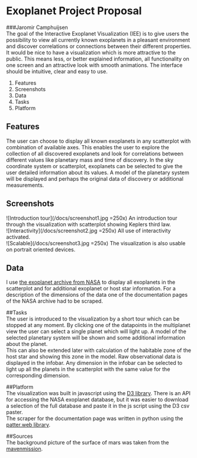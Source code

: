 # Exoplanet Project Proposal
###Jaromir Camphuijsen  
The goal of the Interactive Exoplanet
Visualization (IEE) is to give users the possibility to view all currently known
exoplanets in a pleasant environment and discover correlations or connections
between their different properties.
It would be nice to have a visualization
which is more attractive to the public. This means less, or better explained
information, all functionality on one screen and an attractive look with smooth
animations. The interface should be intuitive, clear and easy to use.  
  
1. Features  
2. Screenshots   
3. Data  
4. Tasks  
5. Platform  
  
## Features  
The user can choose to display all known exoplanets in any scatterplot with combination of available axes. This enables the user to explore the collection of all discovered exoplanets and look for correlations between different values like planetary mass and time of discovery.
In the sky coordinate system or scatterplot, exoplanets can be selected to give the user detailed information about its values. A model of the planetary system will be displayed and perhaps the original data of discovery or additional measurements.   

## Screenshots  
![Introduction tour](/docs/screenshot1.jpg =250x)
An introduction tour through the visualization with scatterplot showing Keplers third law.  
![Interactivity](/docs/screenshot2.jpg =250x)
All use of interactivity activated.   
![Scalable](/docs/screenshot3.jpg =250x)
The visualization is also usable on portrait oriented devices.   

## Data  
I use [the exoplanet archive from NASA](http://exoplanetarchive.ipac.caltech.edu/) to display all exoplanets in the scatterplot and for additional exoplanet or host star information. For a description of the dimensions of the data one of the documentation pages of the NASA archive had to be scraped.   
  
##Tasks   
The user is introduced to the visualization by a short tour which can be stopped at any moment. 
By clicking one of the datapoints in the multiplanet view the user can select a single planet which will light up. A model of the selected planetary system will be shown and some additional information about the planet.  
This can also be extended later with calculation of the habitable zone of the host star and showing this zone in the model. 
Raw observational data is displayed in the infobar. Any dimension in the infobar can be selected to light up all the planets in the scatterplot with the same value for the corresponding dimension.


##Platform  
The visualization was built in javascript using the [D3 library](http://d3js.org/).
There is an API for accessing the NASA exoplanet database, but it was easier to download a selection of the full database and paste it in the js script using the D3 csv paster.   
The scraper for the documentation page was written in python using the [patter.web library](http://www.clips.ua.ac.be/pages/pattern-web).

##Sources  
The background picture of the surface of mars was taken from the [mavenmission](http://lasp.colorado.edu/home/maven/2014/10/31/maven-status-update-oct-31-2014/).